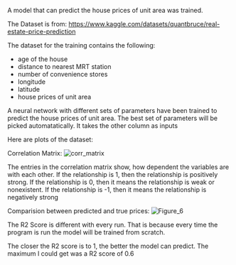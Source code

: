 A model that can predict the house prices of unit area was trained.

The Dataset is from: https://www.kaggle.com/datasets/quantbruce/real-estate-price-prediction 

The dataset for the training contains the following: 

- age of the house
- distance to nearest MRT station
- number of convenience stores
- longitude
- latitude
- house prices of unit area


A neural network with different sets of parameters have been trained to predict the house prices of unit area. The best set of parameters will be picked automatatically. It takes the other column as
inputs 



Here are plots of the dataset:

Correlation Matrix: 
![corr_matrix](https://github.com/user-attachments/assets/678d3c5e-194e-4314-90cf-334e9f80b8ee)

The entries in the correlation matrix show, how dependent the variables are with each other.
If the relationship is 1, then the relationship is positively strong.
If the relationship is 0, then it means the relationship is weak or nonexistent.
If the relationship is -1, then it means the relationship is negatively strong


Comparision between predicted and true prices: 
![Figure_6](https://github.com/user-attachments/assets/b9fb771d-3ef4-45b3-8cc2-7d34a013e3a5)




The R2 Score is different with every run. That is because every time the program is run the model will be trained from scratch.

The closer the R2 score is to 1, the better the model can predict. The maximum I could get was a R2 score of 0.6



